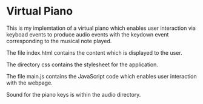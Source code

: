 # Virtual Piano

This is my implemtation of a virtual piano which enables user interaction via keyboad events to produce audio events
with the keydown event corresponding to the musical note played.

The file index.html contains the content which is displayed to the user.

The directory css contains the stylesheet for the application.

The file main.js contains the JavaScript code which enables user interaction with the webpage.

Sound for the piano keys is within the audio directory.
